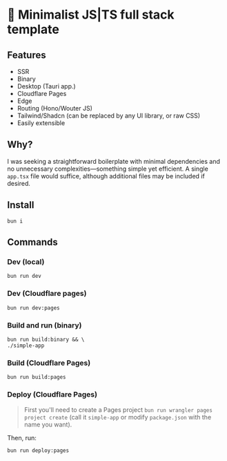 # 🌻 Minimalist JS|TS full stack template

## Features

-   SSR
-   Binary
-   Desktop (Tauri app.)
-   Cloudflare Pages
-   Edge
-   Routing (Hono/Wouter JS)
-   Tailwind/Shadcn (can be replaced by any UI library, or raw CSS)
-   Easily extensible

## Why?

I was seeking a straightforward boilerplate with minimal dependencies and no unnecessary complexities—something simple yet efficient.
A single `app.tsx` file would suffice, although additional files may be included if desired.

## Install

```
bun i
```

## Commands

### Dev (local)

```
bun run dev
```

### Dev (Cloudflare pages)

```
bun run dev:pages
```

### Build and run (binary)

```
bun run build:binary && \
./simple-app
```

### Build (Cloudflare Pages)

```
bun run build:pages
```

### Deploy (Cloudflare Pages)

> First you'll need to create a Pages project `bun run wrangler pages project create` (call it `simple-app` or modify `package.json` with the name you want).

Then, run:

```
bun run deploy:pages
```
